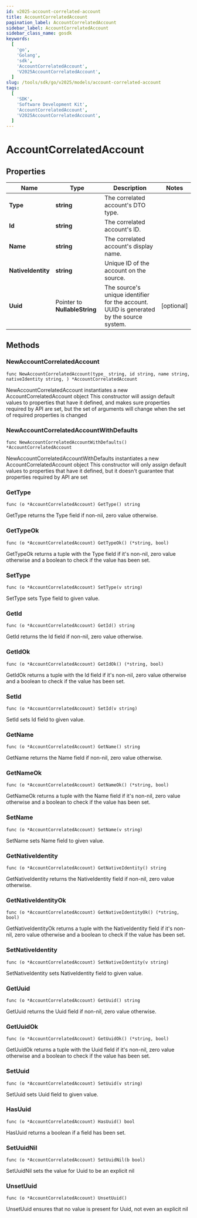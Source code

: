 ```yaml
---
id: v2025-account-correlated-account
title: AccountCorrelatedAccount
pagination_label: AccountCorrelatedAccount
sidebar_label: AccountCorrelatedAccount
sidebar_class_name: gosdk
keywords:
  [
    'go',
    'Golang',
    'sdk',
    'AccountCorrelatedAccount',
    'V2025AccountCorrelatedAccount',
  ]
slug: /tools/sdk/go/v2025/models/account-correlated-account
tags:
  [
    'SDK',
    'Software Development Kit',
    'AccountCorrelatedAccount',
    'V2025AccountCorrelatedAccount',
  ]
---
```


# AccountCorrelatedAccount

## Properties

| Name | Type | Description | Notes |
| --- | --- | --- | --- |
| **Type** | **string** | The correlated account's DTO type. |
| **Id** | **string** | The correlated account's ID. |
| **Name** | **string** | The correlated account's display name. |
| **NativeIdentity** | **string** | Unique ID of the account on the source. |
| **Uuid** | Pointer to **NullableString** | The source's unique identifier for the account. UUID is generated by the source system. | [optional] |

## Methods

### NewAccountCorrelatedAccount

`func NewAccountCorrelatedAccount(type_ string, id string, name string, nativeIdentity string, ) *AccountCorrelatedAccount`

NewAccountCorrelatedAccount instantiates a new AccountCorrelatedAccount object This constructor will assign default values to properties that have it defined, and makes sure properties required by API are set, but the set of arguments will change when the set of required properties is changed

### NewAccountCorrelatedAccountWithDefaults

`func NewAccountCorrelatedAccountWithDefaults() *AccountCorrelatedAccount`

NewAccountCorrelatedAccountWithDefaults instantiates a new AccountCorrelatedAccount object This constructor will only assign default values to properties that have it defined, but it doesn't guarantee that properties required by API are set

### GetType

`func (o *AccountCorrelatedAccount) GetType() string`

GetType returns the Type field if non-nil, zero value otherwise.

### GetTypeOk

`func (o *AccountCorrelatedAccount) GetTypeOk() (*string, bool)`

GetTypeOk returns a tuple with the Type field if it's non-nil, zero value otherwise and a boolean to check if the value has been set.

### SetType

`func (o *AccountCorrelatedAccount) SetType(v string)`

SetType sets Type field to given value.

### GetId

`func (o *AccountCorrelatedAccount) GetId() string`

GetId returns the Id field if non-nil, zero value otherwise.

### GetIdOk

`func (o *AccountCorrelatedAccount) GetIdOk() (*string, bool)`

GetIdOk returns a tuple with the Id field if it's non-nil, zero value otherwise and a boolean to check if the value has been set.

### SetId

`func (o *AccountCorrelatedAccount) SetId(v string)`

SetId sets Id field to given value.

### GetName

`func (o *AccountCorrelatedAccount) GetName() string`

GetName returns the Name field if non-nil, zero value otherwise.

### GetNameOk

`func (o *AccountCorrelatedAccount) GetNameOk() (*string, bool)`

GetNameOk returns a tuple with the Name field if it's non-nil, zero value otherwise and a boolean to check if the value has been set.

### SetName

`func (o *AccountCorrelatedAccount) SetName(v string)`

SetName sets Name field to given value.

### GetNativeIdentity

`func (o *AccountCorrelatedAccount) GetNativeIdentity() string`

GetNativeIdentity returns the NativeIdentity field if non-nil, zero value otherwise.

### GetNativeIdentityOk

`func (o *AccountCorrelatedAccount) GetNativeIdentityOk() (*string, bool)`

GetNativeIdentityOk returns a tuple with the NativeIdentity field if it's non-nil, zero value otherwise and a boolean to check if the value has been set.

### SetNativeIdentity

`func (o *AccountCorrelatedAccount) SetNativeIdentity(v string)`

SetNativeIdentity sets NativeIdentity field to given value.

### GetUuid

`func (o *AccountCorrelatedAccount) GetUuid() string`

GetUuid returns the Uuid field if non-nil, zero value otherwise.

### GetUuidOk

`func (o *AccountCorrelatedAccount) GetUuidOk() (*string, bool)`

GetUuidOk returns a tuple with the Uuid field if it's non-nil, zero value otherwise and a boolean to check if the value has been set.

### SetUuid

`func (o *AccountCorrelatedAccount) SetUuid(v string)`

SetUuid sets Uuid field to given value.

### HasUuid

`func (o *AccountCorrelatedAccount) HasUuid() bool`

HasUuid returns a boolean if a field has been set.

### SetUuidNil

`func (o *AccountCorrelatedAccount) SetUuidNil(b bool)`

SetUuidNil sets the value for Uuid to be an explicit nil

### UnsetUuid

`func (o *AccountCorrelatedAccount) UnsetUuid()`

UnsetUuid ensures that no value is present for Uuid, not even an explicit nil
